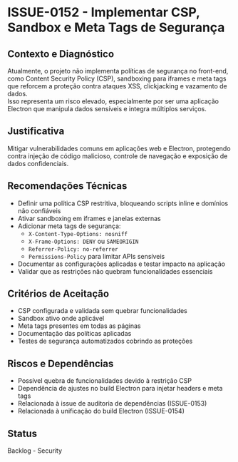 # ISSUE-0152 - Implementar CSP, Sandbox e Meta Tags de Segurança

## Contexto e Diagnóstico
Atualmente, o projeto não implementa políticas de segurança no front-end, como Content Security Policy (CSP), sandboxing para iframes e meta tags que reforcem a proteção contra ataques XSS, clickjacking e vazamento de dados.  
Isso representa um risco elevado, especialmente por ser uma aplicação Electron que manipula dados sensíveis e integra múltiplos serviços.

## Justificativa
Mitigar vulnerabilidades comuns em aplicações web e Electron, protegendo contra injeção de código malicioso, controle de navegação e exposição de dados confidenciais.

## Recomendações Técnicas
- Definir uma política CSP restritiva, bloqueando scripts inline e domínios não confiáveis
- Ativar sandboxing em iframes e janelas externas
- Adicionar meta tags de segurança:
  - `X-Content-Type-Options: nosniff`
  - `X-Frame-Options: DENY` ou `SAMEORIGIN`
  - `Referrer-Policy: no-referrer`
  - `Permissions-Policy` para limitar APIs sensíveis
- Documentar as configurações aplicadas e testar impacto na aplicação
- Validar que as restrições não quebram funcionalidades essenciais

## Critérios de Aceitação
- CSP configurada e validada sem quebrar funcionalidades
- Sandbox ativo onde aplicável
- Meta tags presentes em todas as páginas
- Documentação das políticas aplicadas
- Testes de segurança automatizados cobrindo as proteções

## Riscos e Dependências
- Possível quebra de funcionalidades devido à restrição CSP
- Dependência de ajustes no build Electron para injetar headers e meta tags
- Relacionada à issue de auditoria de dependências (ISSUE-0153)
- Relacionada à unificação do build Electron (ISSUE-0154)

## Status
Backlog - Security